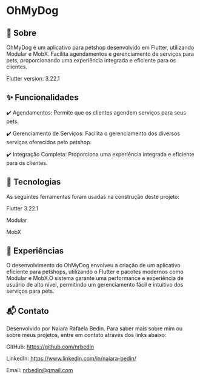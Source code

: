 # OhMyDog

## :dart: Sobre
OhMyDog é um aplicativo para petshop desenvolvido em Flutter, utilizando Modular e MobX. Facilita agendamentos e gerenciamento de serviços para pets, proporcionando uma experiência integrada e eficiente para os clientes.

Flutter version: 3.22.1

## :sparkles: Funcionalidades
:heavy_check_mark: Agendamentos: Permite que os clientes agendem serviços para seus pets.

:heavy_check_mark: Gerenciamento de Serviços: Facilita o gerenciamento dos diversos serviços oferecidos pelo petshop.

:heavy_check_mark: Integração Completa: Proporciona uma experiência integrada e eficiente para os clientes.

## :rocket: Tecnologias
As seguintes ferramentas foram usadas na construção deste projeto:

Flutter 3.22.1

Modular

MobX

## :briefcase: Experiências
O desenvolvimento do OhMyDog envolveu a criação de um aplicativo eficiente para petshops, utilizando o Flutter e pacotes modernos como Modular e MobX.O sistema garante uma performance e experiência de usuário de alto nível, permitindo um gerenciamento fácil e intuitivo dos serviços para pets.

## :mailbox_with_mail: Contato
Desenvolvido por Naiara Rafaela Bedin. Para saber mais sobre mim ou sobre meus projetos, entre em contato através dos links abaixo:

GitHub: https://github.com/nrbedin

LinkedIn: https://www.linkedin.com/in/naiara-bedin/

Email: nrbedin@gmail.com